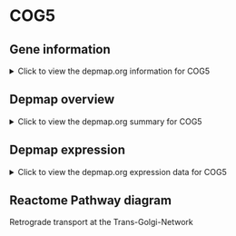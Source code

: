 <h1>COG5</h1>

<h2>Gene information</h2>
<details>
  <summary>Click to view the depmap.org information for COG5</summary>
  <iframe src="https://depmap.org/portal/gene/COG5?tab=about" style="border:none;width:100%;height:800px"></iframe>
</details>

<h2>Depmap overview</h2>
<details>
  <summary>Click to view the depmap.org summary for COG5</summary>
  <iframe src="https://depmap.org/portal/gene/COG5?tab=overview" style="border:none;width:100%;height:800px"></iframe>
</details>

<h2>Depmap expression</h2>
<details>
  <summary>Click to view the depmap.org expression data for COG5</summary>
  <iframe src="https://depmap.org/portal/gene/COG5?tab=characterization" style="border:none;width:100%;height:800px"></iframe>
</details>



<h2>Reactome Pathway diagram</h2>
Retrograde transport at the Trans-Golgi-Network
<div id="diagramHolder"></div>

<script>
    //Creating the Reactome Diagram widget
    //Take into account a proxy needs to be set up in your server side pointing to www.reactome.org
    function onReactomeDiagramReady(){  //This function is automatically called when the widget code is ready to be used
        var diagram = Reactome.Diagram.create({
            "placeHolder" : "diagramHolder",
            "width" : 900,
            "height" : 500
        });

        //Initialising it to the "Hemostasis" pathway
        diagram.loadDiagram("R-HSA-6811440");

        //Adding different listeners

        diagram.onDiagramLoaded(function (loaded) {
            console.info("Loaded ", loaded);
            diagram.flagItems("BAD");
	    diagram.flagItems("Q92934");
            if (loaded == "R-HSA-6811440") diagram.selectItem("R-HSA-6811440");
        });

     }
</script>



